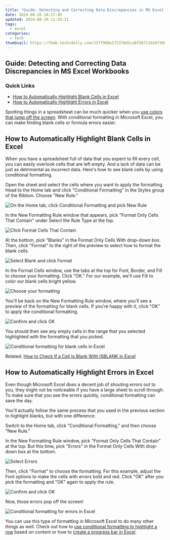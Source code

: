```yaml
---
title: "Guide: Detecting and Correcting Data Discrepancies in MS Excel Workbooks"
date: 2024-08-26 18:27:45
updated: 2024-08-29 11:53:21
tags:
  - excel
categories:
  - tech
thumbnail: https://thmb.techidaily.com/237f968e1f2378d2ca8f58711b34f30634497fa9b29838c074677a1e86056393.jpg
---
```


## Guide: Detecting and Correcting Data Discrepancies in MS Excel Workbooks

### Quick Links

* [How to Automatically Highlight Blank Cells in Excel](https://extra-resources.techidaily.com/iphone-exposed-the-art-of-prolonged-photography/)
* [How to Automatically Highlight Errors in Excel](https://remote-screen-capture.techidaily.com/new-pros-and-cons-ios-screen-recorder-apps/)

 Spotting things in a spreadsheet can be much quicker when you [use colors that jump off the screen](https://desktop-recording.techidaily.com/in-2024-essential-videography-the-leading-screen-recorder-apps/). With conditional formatting in Microsoft Excel, you can make finding blank cells or formula errors easier.

##  How to Automatically Highlight Blank Cells in Excel

 When you have a spreadsheet full of data that you expect to fill every cell, you can easily overlook cells that are left empty. And a lack of data can be just as detrimental as incorrect data. Here's how to see blank cells by using conditional formatting.

 Open the sheet and select the cells where you want to apply the formatting. Head to the Home tab and click "Conditional Formatting" in the Styles group of the Ribbon. Choose "New Rule."

![On the Home tab, click Conditional Formatting and pick New Rule](https://static1.howtogeekimages.com/wordpress/wp-content/uploads/2021/06/HomeConditionalFormattingNewRule-Excel.png) 

 In the New Formatting Rule window that appears, pick "Format Only Cells That Contain" under Select the Rule Type at the top.

![Click Format Cells That Contain](https://static1.howtogeekimages.com/wordpress/wp-content/uploads/2021/06/FormatCellsContain-Excel.png) 

 At the bottom, pick "Blanks" in the Format Only Cells With drop-down box. Then, click "Format" to the right of the preview to select how to format the blank cells.

![Select Blank and click Format](https://static1.howtogeekimages.com/wordpress/wp-content/uploads/2021/06/FormatCellsContainBlanks-Excel.png) 

 In the Format Cells window, use the tabs at the top for Font, Border, and Fill to choose your formatting. Click "OK." For our example, we'll use Fill to color our blank cells bright yellow.

![Choose your formatting](https://static1.howtogeekimages.com/wordpress/wp-content/uploads/2021/06/FormatCellsContainBlanksFill-Excel.png) 

 You'll be back on the New Formatting Rule window, where you'll see a preview of the formatting for blank cells. If you're happy with it, click "OK" to apply the conditional formatting.

![Confirm and click OK](https://static1.howtogeekimages.com/wordpress/wp-content/uploads/2021/06/FormatCellsContainBlanksFillApply-Excel.png) 

 You should then see any empty cells in the range that you selected highlighted with the formatting that you picked.

![Conditional formatting for blank cells in Excel](https://static1.howtogeekimages.com/wordpress/wp-content/uploads/2021/06/ConditionalFormattingBlankYellow-Excel.png) 

Related: [How to Check If a Cell Is Blank With ISBLANK in Excel](https://tech-savvy.techidaily.com/1723808302722-effortless-guide-setting-up-your-ps4-remote-play-on-android-devices-in-just-three-simple-steps/) 

##  How to Automatically Highlight Errors in Excel

 Even though Microsoft Excel does a decent job of shouting errors out to you, they might not be noticeable if you have a large sheet to scroll through. To make sure that you see the errors quickly, conditional formatting can save the day.

 You'll actually follow the same process that you used in the previous section to highlight blanks, but with one difference.

 Switch to the Home tab, click "Conditional Formatting," and then choose "New Rule."

 In the New Formatting Rule window, pick "Format Only Cells That Contain" at the top. But this time, pick "Errors" in the Format Only Cells With drop-down box at the bottom.

![Select Errors](https://static1.howtogeekimages.com/wordpress/wp-content/uploads/2021/06/FormatCellsContainErrors-Excel.png) 

 Then, click "Format" to choose the formatting. For this example, adjust the Font options to make the cells with errors bold and red. Click "OK" after you pick the formatting and "OK" again to apply the rule.

![Confirm and click OK](https://static1.howtogeekimages.com/wordpress/wp-content/uploads/2021/06/FormatCellsContainErrorsFontApply-Excel.png) 

 Now, those errors pop off the screen!

![Conditional formatting for errors in Excel](https://static1.howtogeekimages.com/wordpress/wp-content/uploads/2021/06/ConditionalFormattingErrorRed-Excel.png) 

 You can use this type of formatting in Microsoft Excel to do many other things as well. Check out how to [use conditional formatting to highlight a row](https://facebook-video-share.techidaily.com/updated-in-depth-asmr-video-insights/) based on content or how to [create a progress bar in Excel](https://instagram-clips.techidaily.com/updated-the-ultimate-guide-to-saving-instagrams-trending-videos/).

<ins class="adsbygoogle"
     style="display:block"
     data-ad-format="autorelaxed"
     data-ad-client="ca-pub-7571918770474297"
     data-ad-slot="1223367746"></ins>



<ins class="adsbygoogle"
     style="display:block"
     data-ad-client="ca-pub-7571918770474297"
     data-ad-slot="8358498916"
     data-ad-format="auto"
     data-full-width-responsive="true"></ins>
